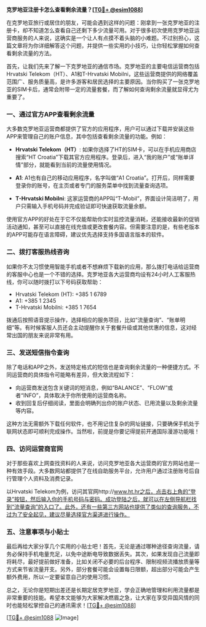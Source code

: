 **克罗地亚注册卡怎么查看剩余流量？[[TG💪+ @esim1088](https://t.me/s/esim1088)]**

在克罗地亚旅行或居住的朋友，可能会遇到这样的问题：刚拿到一张克罗地亚的注册卡，却不知道怎么查看自己还剩下多少流量可用。对于很多初次使用克罗地亚运营商服务的人来说，这确实是一个让人有点摸不着头脑的小难题。不过别担心，这篇文章将为你详细解答这个问题，并提供一些实用的小技巧，让你轻松掌握如何查看剩余流量的方法。

首先，让我们先来了解一下克罗地亚的通信市场。克罗地亚的主要电信运营商包括Hrvatski Telekom（HT）、A1和T-Hrvatski Mobilni，这些运营商提供的网络覆盖范围广、服务质量高，是许多游客和居民选择的主要原因。当你购买了一张克罗地亚的SIM卡后，通常会附带一定的流量套餐，而了解如何查询剩余流量就显得尤为重要了。

### **一、通过官方APP查看剩余流量**

大多数克罗地亚运营商都提供了官方的应用程序，用户可以通过下载并安装这些APP来管理自己的账户信息，其中包括查看剩余流量的功能。例如：

- **Hrvatski Telekom（HT）**: 如果你选择了HT的SIM卡，可以在手机应用商店搜索“HT Croatia”下载其官方应用程序。登录后，进入“我的账户”或“账单详情”部分，就能看到当前的流量使用情况。
  
- **A1**: A1也有自己的移动应用程序，名字叫做“A1 Croatia”。打开后，同样需要登录你的账号，在主页或者专门的服务菜单中找到流量查询选项。

- **T-Hrvatski Mobilni**: 这家运营商的APP叫“T-Mobil”，界面设计简洁明了，用户只需输入手机号码并完成验证即可快速获取流量余额。

使用官方APP的好处在于它不仅能帮助你实时监控流量消耗，还能接收最新的促销活动通知，甚至可以直接在线充值或更改套餐内容。但需要注意的是，有些老版本的APP可能存在语言障碍，建议优先选择支持多国语言版本的软件。

### **二、拨打客服热线咨询**

如果你不太习惯使用智能手机或者不想麻烦下载新的应用，那么拨打电话给运营商的客服中心也是一个不错的选择。克罗地亚各大运营商均设有24小时人工客服热线，你可以随时拨打以下号码获取帮助：

- Hrvatski Telekom (HT): +385 1 6789
- A1: +385 1 2345
- T-Hrvatski Mobilni: +385 1 7654

拨通后按照语音提示操作，选择相应的服务项目，比如“流量查询”、“账单明细”等。有时候客服人员还会主动提醒你关于套餐升级或其他优惠的信息，这对经常出国的朋友来说非常有用。

### **三、发送短信指令查询**

除了电话和APP之外，发送特定格式的短信也是查询剩余流量的一种便捷方式。不同运营商的具体指令可能略有差异，但大致流程如下：

- 向运营商发送包含关键词的短消息，例如“BALANCE”、“FLOW”或者“INFO”，具体取决于你所使用的运营商名称。
- 收到回复后仔细阅读，里面会明确列出你的账户状态、已用流量以及剩余流量等内容。

这种方法无需额外下载任何软件，也不用记住复杂的网址链接，只要确保手机处于联网状态即可顺利完成操作。当然啦，前提是你要记得提前开通国际漫游功能哦！

### **四、访问运营商官网**

对于那些喜欢上网查找资料的人来说，访问克罗地亚各大运营商的官方网站也是一种有效手段。大多数网站都提供了在线自助服务平台，允许用户通过注册账号后自行管理个人资料及消费记录。

以Hrvatski Telekom为例，访问其官网http://www.ht.hr之后，点击右上角的“登录”按钮，然后输入你的手机号码与密码。成功登陆之后，就可以在左侧导航栏找到“流量查询”的入口了。此外，还有一些第三方网站也提供了类似的查询服务，不过为了安全起见，建议尽量选择官方渠道进行操作。

### **五、注意事项与小贴士**

最后再给大家分享几个实用的小贴士吧！首先，无论是通过哪种途径查询流量，请务必保持手机电量充足，以免中途断电导致数据丢失。其次，如果发现自己流量即将耗尽，最好提前做好准备，比如关闭不必要的后台程序、限制视频流播放质量等方式来节省流量开支。另外，部分套餐可能会设置每日限额，超出部分可能会产生额外费用，所以一定要留意自己的使用习惯。

总之，无论你是短期出差还是长期定居克罗地亚，学会正确地管理和利用流量都是非常重要的技能。希望本文能够为大家解决燃眉之急，让大家在享受异国风情的同时也能轻松掌控自己的通讯需求！[[TG💪+ @esim1088](https://t.me/s/esim1088)]

[[TG💪+ @esim1088](https://t.me/s/esim1088) ![Image](https://i.postimg.cc/4NQfJmqS/Snipaste-2025-05-13-00-14-12.png)]